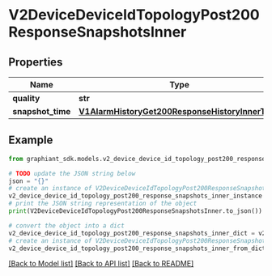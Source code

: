 # V2DeviceDeviceIdTopologyPost200ResponseSnapshotsInner


## Properties

Name | Type | Description | Notes
------------ | ------------- | ------------- | -------------
**quality** | **str** |  | [optional] 
**snapshot_time** | [**V1AlarmHistoryGet200ResponseHistoryInnerTime**](V1AlarmHistoryGet200ResponseHistoryInnerTime.md) |  | [optional] 

## Example

```python
from graphiant_sdk.models.v2_device_device_id_topology_post200_response_snapshots_inner import V2DeviceDeviceIdTopologyPost200ResponseSnapshotsInner

# TODO update the JSON string below
json = "{}"
# create an instance of V2DeviceDeviceIdTopologyPost200ResponseSnapshotsInner from a JSON string
v2_device_device_id_topology_post200_response_snapshots_inner_instance = V2DeviceDeviceIdTopologyPost200ResponseSnapshotsInner.from_json(json)
# print the JSON string representation of the object
print(V2DeviceDeviceIdTopologyPost200ResponseSnapshotsInner.to_json())

# convert the object into a dict
v2_device_device_id_topology_post200_response_snapshots_inner_dict = v2_device_device_id_topology_post200_response_snapshots_inner_instance.to_dict()
# create an instance of V2DeviceDeviceIdTopologyPost200ResponseSnapshotsInner from a dict
v2_device_device_id_topology_post200_response_snapshots_inner_from_dict = V2DeviceDeviceIdTopologyPost200ResponseSnapshotsInner.from_dict(v2_device_device_id_topology_post200_response_snapshots_inner_dict)
```
[[Back to Model list]](../README.md#documentation-for-models) [[Back to API list]](../README.md#documentation-for-api-endpoints) [[Back to README]](../README.md)


